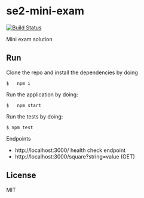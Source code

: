 # se2-mini-exam

[![Build Status](https://travis-ci.com/jorgeramirez/se2-mini-exam.svg?token=gfxPCZkjSzyQMTd8Ez3J&branch=master)](https://travis-ci.com/jorgeramirez/se2-mini-exam)

Mini exam solution

## Run

Clone the repo and install the dependencies by doing

```
$   npm i
```

Run the application by doing:

```
$   npm start
```

Run the tests by doing:

```
$ npm test
```

Endpoints

- http://localhost:3000/ health check endpoint
- http://localhost:3000/square?string=value (GET)

## License

MIT